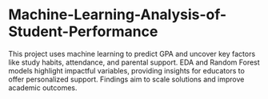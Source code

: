 # Machine-Learning-Analysis-of-Student-Performance
This project uses machine learning to predict GPA and uncover key factors like study habits, attendance, and parental support. EDA and Random Forest models highlight impactful variables, providing insights for educators to offer personalized support. Findings aim to scale solutions and improve academic outcomes.
